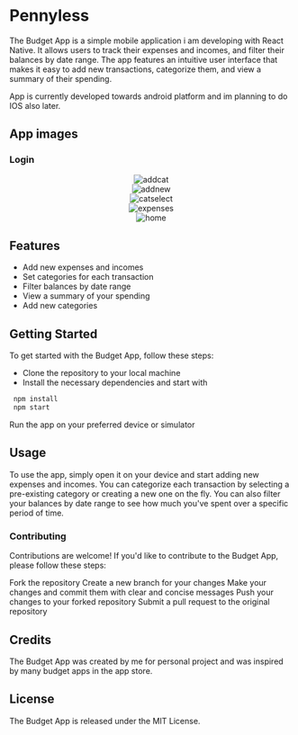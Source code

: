 # Pennyless
The Budget App is a simple mobile application i am developing with React Native. It allows users to track their expenses and incomes, and filter their balances by date range. The app features an intuitive user interface that makes it easy to add new transactions, categorize them, and view a summary of their spending. 

App is currently developed towards android platform and im planning to do IOS also later. 

## App images

<h3>Login</h3>

<div align='center'>
  <img src="src/assets/images/addcategory.png" alt="addcat" />
</div>
<div align='center'>
  <img src="src/assets/images/addnew.png" alt="addnew" />
</div>
<div align='center'>
  <img src="src/assets/images/catselect.png" alt="catselect" />
</div>
<div align='center'>
  <img src="src/assets/images/expenses.png" alt="expenses" />
</div>
<div align='center'>
  <img src="src/assets/images/home.png" alt="home" />
</div>

## Features
- Add new expenses and incomes
- Set categories for each transaction
- Filter balances by date range
- View a summary of your spending
- Add new categories

## Getting Started

To get started with the Budget App, follow these steps:

- Clone the repository to your local machine
- Install the necessary dependencies and start with  
```bash
 npm install
 npm start
 ```
Run the app on your preferred device or simulator

## Usage
To use the app, simply open it on your device and start adding new expenses and incomes. You can categorize each transaction by selecting a pre-existing category or creating a new one on the fly. You can also filter your balances by date range to see how much you've spent over a specific period of time.

### Contributing
Contributions are welcome! If you'd like to contribute to the Budget App, please follow these steps:

Fork the repository
Create a new branch for your changes
Make your changes and commit them with clear and concise messages
Push your changes to your forked repository
Submit a pull request to the original repository
## Credits
The Budget App was created by me for personal project and was inspired by many budget apps in the app store.

## License
The Budget App is released under the MIT License.
